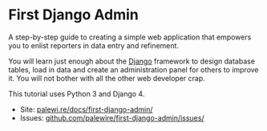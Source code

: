 # First Django Admin

A step-by-step guide to creating a simple web application that empowers you to enlist reporters in data entry and refinement.

You will learn just enough about the [Django](https://www.djangoproject.com/) framework to design database tables, load in data and create an administration panel for others to improve it. You will not bother with all the other web developer crap.

This tutorial uses Python 3 and Django 4.

* Site: [palewi.re/docs/first-django-admin/](https://palewi.re/docs/first-django-admin/)
* Issues: [github.com/palewire/first-django-admin/issues/](http://github.com/palewire/first-django-admin/issues/)
